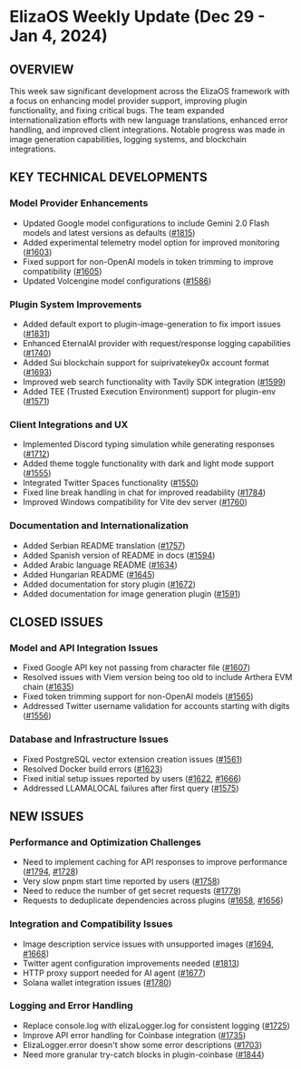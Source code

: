 # ElizaOS Weekly Update (Dec 29 - Jan 4, 2024)

## OVERVIEW
This week saw significant development across the ElizaOS framework with a focus on enhancing model provider support, improving plugin functionality, and fixing critical bugs. The team expanded internationalization efforts with new language translations, enhanced error handling, and improved client integrations. Notable progress was made in image generation capabilities, logging systems, and blockchain integrations.

## KEY TECHNICAL DEVELOPMENTS

### Model Provider Enhancements
- Updated Google model configurations to include Gemini 2.0 Flash models and latest versions as defaults ([#1815](https://github.com/elizaos/eliza/pull/1815))
- Added experimental telemetry model option for improved monitoring ([#1603](https://github.com/elizaos/eliza/pull/1603))
- Fixed support for non-OpenAI models in token trimming to improve compatibility ([#1605](https://github.com/elizaos/eliza/pull/1605))
- Updated Volcengine model configurations ([#1586](https://github.com/elizaos/eliza/pull/1586))

### Plugin System Improvements
- Added default export to plugin-image-generation to fix import issues ([#1831](https://github.com/elizaos/eliza/pull/1831))
- Enhanced EternalAI provider with request/response logging capabilities ([#1740](https://github.com/elizaos/eliza/pull/1740))
- Added Sui blockchain support for suiprivatekey0x account format ([#1693](https://github.com/elizaos/eliza/pull/1693))
- Improved web search functionality with Tavily SDK integration ([#1599](https://github.com/elizaos/eliza/pull/1599))
- Added TEE (Trusted Execution Environment) support for plugin-env ([#1571](https://github.com/elizaos/eliza/pull/1571))

### Client Integrations and UX
- Implemented Discord typing simulation while generating responses ([#1712](https://github.com/elizaos/eliza/pull/1712))
- Added theme toggle functionality with dark and light mode support ([#1555](https://github.com/elizaos/eliza/pull/1555))
- Integrated Twitter Spaces functionality ([#1550](https://github.com/elizaos/eliza/pull/1550))
- Fixed line break handling in chat for improved readability ([#1784](https://github.com/elizaos/eliza/pull/1784))
- Improved Windows compatibility for Vite dev server ([#1760](https://github.com/elizaos/eliza/pull/1760))

### Documentation and Internationalization
- Added Serbian README translation ([#1757](https://github.com/elizaos/eliza/pull/1757))
- Added Spanish version of README in docs ([#1594](https://github.com/elizaos/eliza/pull/1594))
- Added Arabic language README ([#1634](https://github.com/elizaos/eliza/pull/1634))
- Added Hungarian README ([#1645](https://github.com/elizaos/eliza/pull/1637))
- Added documentation for story plugin ([#1672](https://github.com/elizaos/eliza/pull/1672))
- Added documentation for image generation plugin ([#1591](https://github.com/elizaos/eliza/pull/1591))

## CLOSED ISSUES

### Model and API Integration Issues
- Fixed Google API key not passing from character file ([#1607](https://github.com/elizaos/eliza/issues/1607))
- Resolved issues with Viem version being too old to include Arthera EVM chain ([#1635](https://github.com/elizaos/eliza/issues/1635))
- Fixed token trimming support for non-OpenAI models ([#1565](https://github.com/elizaos/eliza/issues/1565))
- Addressed Twitter username validation for accounts starting with digits ([#1556](https://github.com/elizaos/eliza/issues/1556))

### Database and Infrastructure Issues
- Fixed PostgreSQL vector extension creation issues ([#1561](https://github.com/elizaos/eliza/issues/1561))
- Resolved Docker build errors ([#1623](https://github.com/elizaos/eliza/issues/1623))
- Fixed initial setup issues reported by users ([#1622](https://github.com/elizaos/eliza/issues/1622), [#1666](https://github.com/elizaos/eliza/issues/1666))
- Addressed LLAMALOCAL failures after first query ([#1575](https://github.com/elizaos/eliza/issues/1575))

## NEW ISSUES

### Performance and Optimization Challenges
- Need to implement caching for API responses to improve performance ([#1794](https://github.com/elizaos/eliza/issues/1794), [#1728](https://github.com/elizaos/eliza/issues/1728))
- Very slow pnpm start time reported by users ([#1758](https://github.com/elizaos/eliza/issues/1758))
- Need to reduce the number of get secret requests ([#1779](https://github.com/elizaos/eliza/issues/1779))
- Requests to deduplicate dependencies across plugins ([#1658](https://github.com/elizaos/eliza/issues/1658), [#1656](https://github.com/elizaos/eliza/issues/1656))

### Integration and Compatibility Issues
- Image description service issues with unsupported images ([#1694](https://github.com/elizaos/eliza/issues/1694), [#1668](https://github.com/elizaos/eliza/issues/1668))
- Twitter agent configuration improvements needed ([#1813](https://github.com/elizaos/eliza/issues/1813))
- HTTP proxy support needed for AI agent ([#1677](https://github.com/elizaos/eliza/issues/1677))
- Solana wallet integration issues ([#1780](https://github.com/elizaos/eliza/issues/1780))

### Logging and Error Handling
- Replace console.log with elizaLogger.log for consistent logging ([#1725](https://github.com/elizaos/eliza/issues/1725))
- Improve API error handling for Coinbase integration ([#1735](https://github.com/elizaos/eliza/issues/1735))
- ElizaLogger.error doesn't show some error descriptions ([#1703](https://github.com/elizaos/eliza/issues/1703))
- Need more granular try-catch blocks in plugin-coinbase ([#1844](https://github.com/elizaos/eliza/issues/1844))